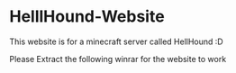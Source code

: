 # HelllHound-Website

This website is for a minecraft server called HellHound :D

Please Extract the following winrar for the website to work
